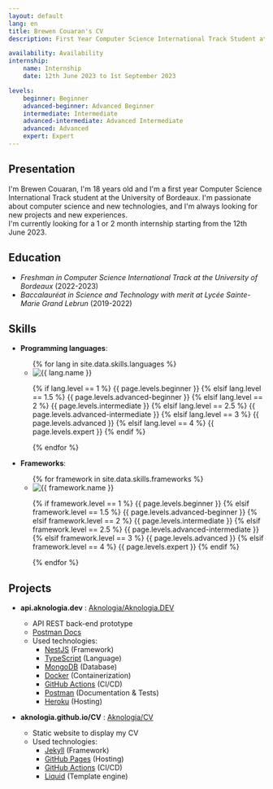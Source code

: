 ```yaml
---
layout: default
lang: en
title: Brewen Couaran's CV
description: First Year Computer Science International Track Student at the University of Bordeaux

availability: Availability
internship:
    name: Internship
    date: 12th June 2023 to 1st September 2023

levels:
    beginner: Beginner
    advanced-beginner: Advanced Beginner
    intermediate: Intermediate
    advanced-intermediate: Advanced Intermediate
    advanced: Advanced
    expert: Expert
---
```

## Presentation
I'm Brewen Couaran, I'm 18 years old and I'm a first year Computer Science International Track student at the University of Bordeaux.
I'm passionate about computer science and new technologies, and I'm always looking for new projects and new experiences.<br>
I'm currently looking for a 1 or 2 month internship starting from the 12th June 2023.
## Education
* _Freshman in Computer Science International Track at the University of Bordeaux_ (2022-2023)
* _Baccalauréat in Science and Technology with merit at Lycée Sainte-Marie Grand Lebrun_ (2019-2022)

## Skills
<ul>
<li>
    <p class="subtitle"><strong>Programming languages</strong>:</p>
    <ul>
        {% for lang in site.data.skills.languages %}
        <li class="skill">
            <img
                src="https://img.shields.io/badge/-{{ lang.name }}-{{ lang.color }}?logo={{ lang.slug }}&logoColor={{ lang.font_color }}"
                alt="{{ lang.name }}"
            />
            <p>
                {% if lang.level == 1 %}
                    {{ page.levels.beginner }}
                {% elsif lang.level == 1.5 %}
                    {{ page.levels.advanced-beginner }}
                {% elsif lang.level == 2 %}
                    {{ page.levels.intermediate }}
                {% elsif lang.level == 2.5 %}
                    {{ page.levels.advanced-intermediate }}
                {% elsif lang.level == 3 %}
                    {{ page.levels.advanced }}
                {% elsif lang.level == 4 %}
                    {{ page.levels.expert }}
                {% endif %}
            </p>
        </li>
        {% endfor %}
    </ul>
</li>
<li>
    <p class="subtitle"><strong>Frameworks</strong>:</p>
    <ul>
        {% for framework in site.data.skills.frameworks %}
        <li class="skill">
            <img
                src="https://img.shields.io/badge/-{{ framework.name }}-{{ framework.color }}?logo={{ framework.slug }}&logoColor={{ framework.font_color }}"
                alt="{{ framework.name }}"
            />
            <p>
                {% if framework.level == 1 %}
                    {{ page.levels.beginner }}
                {% elsif framework.level == 1.5 %}
                    {{ page.levels.advanced-beginner }}
                {% elsif framework.level == 2 %}
                    {{ page.levels.intermediate }}
                {% elsif framework.level == 2.5 %}
                    {{ page.levels.advanced-intermediate }}
                {% elsif framework.level == 3 %}
                    {{ page.levels.advanced }}
                {% elsif framework.level == 4 %}
                    {{ page.levels.expert }}
                {% endif %}
            </p>
        </li>
        {% endfor %}
    </ul>
</li>
</ul>

## Projects
  * **api.aknologia.dev** : [Aknologia/Aknologia.DEV](https://github.com/Aknologia/Aknologia.DEV)
    * API REST back-end prototype
    * [Postman Docs](https://documenter.getpostman.com/view/19755036/UVkvKYV5)
    * Used technologies:
      * [NestJS](https://nestjs.com/) (Framework)
      * [TypeScript](https://www.typescriptlang.org/) (Language)
      * [MongoDB](https://www.mongodb.com/) (Database)
      * [Docker](https://www.docker.com/) (Containerization)
      * [GitHub Actions](https://github.com/features/actions) (CI/CD)
      * [Postman](https://www.postman.com/) (Documentation & Tests)
      * [Heroku](https://www.heroku.com/) (Hosting)

  * **aknologia.github.io/CV** : [Aknologia/CV](https://github.com/Aknologia/CV)
    * Static website to display my CV
    * Used technologies:
      * [Jekyll](https://jekyllrb.com/) (Framework)
      * [GitHub Pages](https://pages.github.com/) (Hosting)
      * [GitHub Actions](https://github.com/features/actions) (CI/CD)
      * [Liquid](https://shopify.github.io/liquid/) (Template engine)